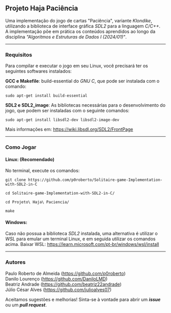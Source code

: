 ## Projeto Haja Paciência

Uma implementação do jogo de cartas "Paciência", variante _Klondike_, utilizando a biblioteca de interface gráfica _SDL2_ para a linguagem _C/C++_.<br> A implementação põe em prática os conteúdos aprendidos ao longo da disciplina _"Algoritmos e Estruturas de Dados I (2024/01)"_.
****
### Requisitos 
Para compilar e executar o jogo em seu Linux, você precisará ter os seguintes softwares instalados:

**GCC e Makefile**:  build-essential do _GNU C_, que pode ser instalada com o comando:
```
sudo apt-get install build-essential
 ```
**SDL2 e SDL2_image**: As bibliotecas necessárias para o desenvolvimento do jogo, que podem ser instaladas com o seguinte comandos: 
```
sudo apt-get install libsdl2-dev libsdl2-image-dev
```
  Mais informações em: https://wiki.libsdl.org/SDL2/FrontPage
****
### Como Jogar
#### Linux: (Recomendado)
No terminal, execute os comandos: 
```
git clone https://github.com/p0roberto/Solitaire-game-Implementation-with-SDL2-in-C
```
```
cd Solitaire-game-Implementation-with-SDL2-in-C/
```
```
cd Projeto\ Haja\ Paciencia/
```
```
make
```
#### Windows:
Caso não possua a biblioteca _SDL2_ instalada, uma alternativa é utilizar o _WSL_ para emular um terminal Linux, e em seguida utilizar os comandos acima.
Baixar WSL: https://learn.microsoft.com/pt-br/windows/wsl/install
****

### Autores
Paulo Roberto de Almeida (https://github.com/p0roberto)<br>
Danilo Lourenço (https://github.com/DaniloLMD)<br>
Beatriz Andrade (https://github.com/beatriz22andrade)<br>
Júlio César Alves (https://github.com/julioalves07)<br>

Aceitamos sugestões e melhorias! Sinta-se à vontade para abrir um _**issue**_ ou um _**pull request**_.
